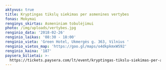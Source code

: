 ```yaml
---
aktyvus: true
title: Kryptingas tikslų siekimas per asmenines vertybes
fonas: Mokymai
renginys_skirtas: Asmeniniam tobulėjimui
photo: /img/uploads/vertybes.jpg
renginio_data: '2018-02-26'
renginio_laikas: '08:30 - 18:00'
renginio_vieta: 'Green Hotel, Ukmergės g. 363, Vilnius '
renginio_vietos_map: 'https://goo.gl/maps/o4dkpkmxWS92'
renginio_kaina: '187'
paysera_bilietai: >-
  https://tickets.paysera.com/lt/event/kryptingas-tikslu-siekimas-per-asmenines-vertybes
---
```


